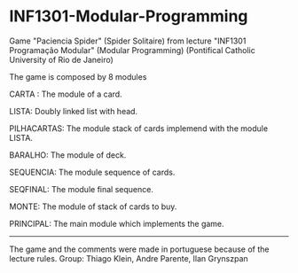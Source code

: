 # INF1301-Modular-Programming
Game "Paciencia Spider" (Spider Solitaire) from lecture "INF1301 Programação Modular" (Modular Programming) (Pontifical Catholic University of Rio de Janeiro)

The game is composed by 8 modules

CARTA : The module of a card.

LISTA: Doubly linked list with head.

PILHACARTAS: The module stack of cards implemend with the module LISTA.

BARALHO: The module of deck.

SEQUENCIA: The module sequence of cards.

SEQFINAL: The module final sequence.

MONTE: The module of stack of cards to buy.

PRINCIPAL: The main module which implements the game.
_____
The game and the comments were made in portuguese because of the lecture rules.
Group: Thiago Klein, Andre Parente, Ilan Grynszpan
